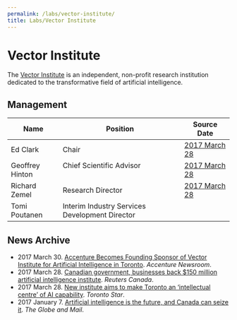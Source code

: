 ```yaml
---
permalink: /labs/vector-institute/
title: Labs/Vector Institute
---
```

# Vector Institute

The [Vector Institute](http://vectorinstitute.ai/) is an independent, non-profit research institution dedicated to the transformative field of artificial intelligence.

## Management

| Name             | Position                                       | Source Date                                                     |
| ---------------- | ---------------------------------------------- | --------------------------------------------------------------- |
| Ed Clark         | Chair                                          | [2017 March 28](https://www.thestar.com/news/gta/2017/03/28/new-toronto-institute-aims-to-be-worldwide-supplier-of-artificial-intelligence-capability.html) |
| Geoffrey Hinton  | Chief Scientific Advisor                       | [2017 March 28](http://ca.reuters.com/article/businessNews/idCAKBN17003A-OCABS) |
| Richard Zemel    | Research Director                              | [2017 March 28](https://www.thestar.com/news/gta/2017/03/28/new-toronto-institute-aims-to-be-worldwide-supplier-of-artificial-intelligence-capability.html) |
| Tomi Poutanen    | Interim Industry Services Development Director |  |

## News Archive

* 2017 March 30. [Accenture Becomes Founding Sponsor of Vector Institute for Artificial Intelligence in Toronto](https://newsroom.accenture.com/news/accenture-becomes-founding-sponsor-of-vector-institute-for-artificial-intelligence-in-toronto.htm). *Accenture Newsroom*.
* 2017 March 28. [Canadian government, businesses back $150 million artificial intelligence institute](http://ca.reuters.com/article/businessNews/idCAKBN17003A-OCABS). *Reuters Canada*.
* 2017 March 28. [New institute aims to make Toronto an ‘intellectual centre’ of AI capability](https://www.thestar.com/news/gta/2017/03/28/new-toronto-institute-aims-to-be-worldwide-supplier-of-artificial-intelligence-capability.html). *Toronto Star*.
* 2017 January 7. [Artificial intelligence is the future, and Canada can seize it](http://www.theglobeandmail.com/report-on-business/rob-commentary/artificial-intelligence-is-the-future-and-canada-must-seize-it/article33532668/). *The Globe and Mail*.
